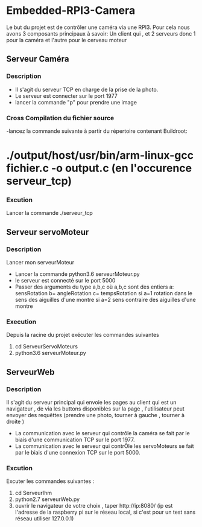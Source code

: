 # Embedded-RPI3-Camera

Le but du projet est de contrôler une caméra via une RPI3. Pour cela nous avons 3 composants principaux à savoir: Un client qui , et 2 serveurs donc 1 pour la caméra et l'autre pour le cerveau moteur  


## Serveur Caméra

### Description

 - Il s'agit du serveur TCP en charge de la prise de la photo.
 - Le serveur est connecter sur le port 1977
 - lancer la commande "p" pour prendre une image
 
### Cross Compilation du fichier source
-lancez la commande suivante à partir du répertoire contenant Buildroot:
# ./output/host/usr/bin/arm-linux-gcc fichier.c -o output.c (en l'occurence serveur_tcp)

### Excution
Lancer la commande
 ./serveur_tcp

## Serveur servoMoteur

### Description
Lancer mon serveurMoteur
 - Lancer la commande  python3.6 serveurMoteur.py
 - le serveur est connecté sur le port 5000
 - Passer des arguments du type a,b,c où a,b,c sont des entiers a: sensRotation b= angleRotation c= tempsRotation
 si a=1 rotation dans le sens des aiguilles d'une montre
si a=2 sens contraire des aiguilles d'une montre

### Execution
Depuis la racine du projet exécuter les commandes suivantes
1. cd ServeurServoMoteurs
2. python3.6  serveurMoteur.py

## ServeurWeb

### Description
Il s'agit du serveur principal qui envoie les pages  au client qui est un navigateur , de via les buttons disponibles sur la page , l'utilisateur peut envoyer des requêttes (prendre une photo, tourner à gauche , tourner à droite )

 - La communication avec le serveur qui contrôle la caméra  se fait par le biais d'une communication TCP sur le port 1977.
 - La communication avec le serveur qui contrÔle les servoMoteurs se fait par le biais d'une connexion   TCP sur le port 5000.

### Excution

  Excuter les commandes suivantes :
  1. cd ServeurIhm
  2. python2.7 serveurWeb.py
  3. ouvrir le navigateur de votre choix , taper http://ip:8080/ (ip est l'adresse de la raspberry pi sur le réseau local, si c'est pour un test sans réseau utiliser 127.0.0.1)
